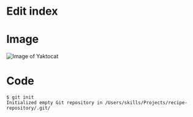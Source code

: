# Edit index

# Image

![Image of Yaktocat](https://octodex.github.com/images/yaktocat.png)

# Code

```
$ git init
Initialized empty Git repository in /Users/skills/Projects/recipe-repository/.git/
```
